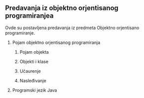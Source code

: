 ## Predavanja iz objektno orjentisanog programiranjea

Ovde su postavljena predavanja iz predmeta Objektno orjentisano programiranje.

1. Pojam objektno orjentisanog programiranja 

    1. Pojam objekta

    1. Objekti i klase

    1. Učaurenje

    1. Nasleđivanje

1. Programski jezik Java